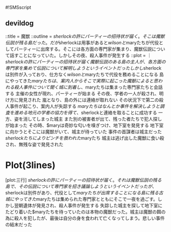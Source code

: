 #!SMSscript

## devildog

::title = 魔獣
::outline = $sherlockの許にパーティーの招待状が届く。そこは魔獣伝説が残る島だった。だが$sherlockは用事があると$wilsonと$maryたちが代役としてパーティーに出席する。そこには各方面の専門家が集まり、魔獣伝説について話すことになっていた。しかしその夜、殺人事件が発生する
::plot = ｜
$sherlockの許にパーティーの招待状が届く
魔獣伝説のある島の主人が、各方面の専門家を集めて伝説について解明しようというイベントだった
しかし$sherlockは別件が入っており、仕方なく$wilsonと$maryたちで代役を務めることになる
島にやってきた$maryたちは、案内人からそこで実際に起こった魔獣によると思われる殺人事件について聞く
城に到着し、$maryたちは集まった専門家たちと会話する
主催の女性が現れ、パーティーが始まる
その夜、学者の一人が殺され、明け方に発見された
嵐となり、島の外には連絡が取れない
その状況下で第二の殺人事件が起こり、案内人が失踪する
$maryたちはなんとか事件を解決しようと調査を進める
地元の学者の協力を得て、$sherlockと連絡を取ることに成功する
一方、姿を消してしまった城主
また別の被害者が出て、残った者たちで犯人探しが始まった
その時、$maryは奇妙な匂いを嗅ぎつけ、地下室を発見する
地下室に向かうとそこには魔獣がいて、城主が待っていた
事件の首謀者は城主だった
$sherlockたちによりピンチを救われた$maryたち
城主は逃げ出した魔獣に食い殺され、無残な姿で発見された

# Plot(3lines)

[plot:三行]
$sherlockの許にパーティーの招待状が届く。それは魔獣伝説の残る島で、その伝説について専門家を招き議論しようというイベントだったが、$sherlockは別件があり、代役として$maryたちが出席することになる
島に残る古城にやってきた$maryたちは集められた専門家とともにそこで一夜を過ごす。しかし翌朝遺体が発見され、殺人事件が発生する
失踪した城主を探して地下室にたどり着いた$maryたちを待っていたのは本物の魔獣だった。城主は魔獣の餌の為に殺人を犯したが、最後は自分の身を食われて亡くなってしまう。悲しい事件の結末だった
